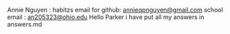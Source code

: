 Annie Nguyen : habitzs
email for github: annieqpnguyen@gmail.com 
school email : an205323@ohio.edu
Hello Parker i have put all my answers in answers.md 